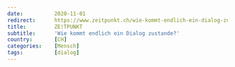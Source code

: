 ```yaml
---
date:          2020-11-01
redirect:      https://www.zeitpunkt.ch/wie-kommt-endlich-ein-dialog-zustande
title:         ZE!TPUNKT
subtitle:      'Wie kommt endlich ein Dialog zustande?'
country:       [CH]
categories:    [Mensch]
tags:          [dialog]
---
```

